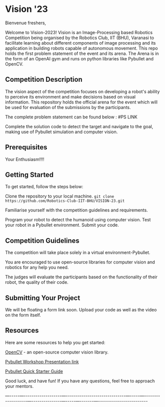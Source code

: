 # Vision '23
Bienvenue freshers,

Welcome to Vision-2023! Vision is an Image-Processing based Robotics Competition being organised by the Robotics Club, IIT (BHU), Varanasi to facilitate learning about different components of image processing and its application in building robots capable of autonomous movement. This repo holds the first problem statement of the event and its arena. The Arena is in the form of an OpenAI gym and runs on python libraries like Pybullet and OpenCV.

## Competition Description


The vision aspect of the competition focuses on developing a robot's ability to perceive its environment and make decisions based on visual information.
This repository holds the official arena for the event which will be used for evaluation of the submissions by the participants. 

The complete problem statement can be found below :
#PS LINK

Complete the solution code to detect the target and navigate to the goal, making use of Pybullet simulation and computer vision.



## Prerequisites

Your Enthusiasm!!!!


## Getting Started
To get started, follow the steps below:

Clone the repository to your local machine.
` git clone https://github.com/Robotics-Club-IIT-BHU/VISION-23.git `

Familiarise yourself with the competition guidelines and requirements.

Program your robot to detect the humanoid using computer vision.
Test your robot in a Pybullet environment.
Submit your code.



## Competition Guidelines

The competition will take place solely in a virtual environment-Pybullet.

You are encouraged to use open-source libraries for computer vision and robotics for any help you need.

The judges will evaluate the participants based on the functionality of their robot, the quality of their code.


## Submitting Your Project

We will be floating a form link soon. Upload your code as well as the video on the form itself.


## Resources
Here are some resources to help you get started:

[OpenCV](https://docs.opencv.org/4.x/) - an open-source computer vision library.

[Pybullet Workshop Presentation link](https://docs.google.com/presentation/d/1GOtJJlYNM3bD58aDP8NgCF2n8hoL5g8fXXuQwnnzkpE/edit#slide=id.g1102d05d31e_0_104)

[Pybullet Quick Starter Guide](https://usermanual.wiki/Document/pybullet20quickstart20guide.479068914/view)

Good luck, and have fun! If you have any questions, feel free to approach your mentors.




—-----—-------------------—------------------------------—-----—-------------------—---------------—-----—-------—-------------------------
